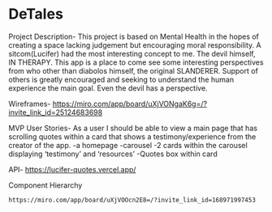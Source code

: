 # DeTales

Project Description- 
    This project is based on Mental Health in the hopes of creating a space lacking judgement but encouraging moral responsibility. A sitcom(Lucifer) had the most interesting concept to me. The devil himself, IN THERAPY. This app is a place to come see some interesting perspectives from who other than diabolos himself, the original SLANDERER. Support of others is greatly encouraged and seeking to understand the human experience the main goal. Even the devil has a perspective.

Wireframes- 
    https://miro.com/app/board/uXjVONgaK6g=/?invite_link_id=25124683698

MVP User Stories-
     As a user I should be able to view a main page that has scrolling quotes within a card that shows a testimony/experience from the creator of the app. 
     -a homepage 
     -carousel 
     -2 cards within the carousel displaying ‘testimony’ and ‘resources’ 
    -Quotes box within card

API- 
    https://lucifer-quotes.vercel.app/

Component Hierarchy

    https://miro.com/app/board/uXjVOOcn2E8=/?invite_link_id=168971997453
